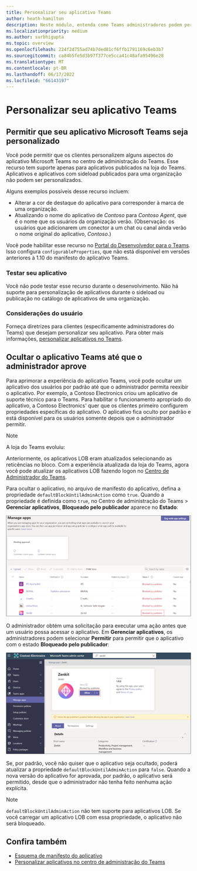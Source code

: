 ```yaml
---
title: Personalizar seu aplicativo Teams
author: heath-hamilton
description: Neste módulo, entenda como Teams administradores podem personalizar seu aplicativo Teams para sua organização e ocultar Teams aplicativo até que o administrador aprove.
ms.localizationpriority: medium
ms.author: surbhigupta
ms.topic: overview
ms.openlocfilehash: 224f2d755ad74b7ded81cf6ffb1791169c6eb3b7
ms.sourcegitcommit: ca84b5fe5d3b97f377ce5cca41c48afa95496e28
ms.translationtype: MT
ms.contentlocale: pt-BR
ms.lasthandoff: 06/17/2022
ms.locfileid: "66143197"
---
```

# <a name="customize-your-teams-app"></a>Personalizar seu aplicativo Teams

## <a name="enable-your-microsoft-teams-app-to-be-customized"></a>Permitir que seu aplicativo Microsoft Teams seja personalizado

Você pode permitir que os clientes personalizem alguns aspectos do aplicativo Microsoft Teams no centro de administração do Teams. Esse recurso tem suporte apenas para aplicativos publicados na loja do Teams. Aplicativos e aplicativos com sideload publicados para uma organização não podem ser personalizados.

Alguns exemplos possíveis desse recurso incluem:

* Alterar a cor de destaque do aplicativo para corresponder à marca de uma organização.
* Atualizando o nome do aplicativo de *Contoso* para *Contoso Agent*, que é o nome que os usuários da organização verão. (Observação: os usuários que adicionarem um conector a um chat ou canal ainda verão o nome original do aplicativo, *Contoso*.)

Você pode habilitar esse recurso no [Portal do Desenvolvedor para o Teams](https://dev.teams.microsoft.com/home). Isso configura `configurableProperties`, que não está disponível em versões anteriores à 1.10 do manifesto do aplicativo Teams.

### <a name="test-your-app"></a>Testar seu aplicativo

Você não pode testar esse recurso durante o desenvolvimento. Não há suporte para personalização de aplicativos durante o sideload ou publicação no catálogo de aplicativos de uma organização.

### <a name="user-considerations"></a>Considerações do usuário

Forneça diretrizes para clientes (especificamente administradores do Teams) que desejam personalizar seu aplicativo. Para obter mais informações, [personalizar aplicativos no Teams](/MicrosoftTeams/customize-apps).

## <a name="hide-teams-app-until-admin-approves"></a>Ocultar o aplicativo Teams até que o administrador aprove

Para aprimorar a experiência do aplicativo Teams, você pode ocultar um aplicativo dos usuários por padrão até que o administrador permita reexibir o aplicativo. Por exemplo, a Contoso Electronics criou um aplicativo de suporte técnico para o Teams. Para habilitar o funcionamento apropriado do aplicativo, a Contoso Electronics' quer que os clientes primeiro configurem propriedades específicas do aplicativo. O aplicativo fica oculto por padrão e está disponível para os usuários somente depois que o administrador permitir.

> [!NOTE]
> A loja do Teams evoluiu:
> 
> Anteriormente, os aplicativos LOB eram atualizados selecionando as reticências no bloco. Com a experiência atualizada da loja do Teams, agora você pode atualizar os aplicativos LOB fazendo logon no [Centro de Administrador do Teams](https://admin.teams.microsoft.com).

Para ocultar o aplicativo, no arquivo de manifesto do aplicativo, defina a propriedade `defaultBlockUntilAdminAction` como `true`. Quando a propriedade é definida como `true`, no Centro de administração do Teams > **Gerenciar aplicativos**, **Bloqueado pelo publicador** aparece no **Estado**:

![Gerenciar aplicativos bloqueados pelo editor](../../assets/images/apps-in-meetings/manageappsblockedapps.png)

O administrador obtém uma solicitação para executar uma ação antes que um usuário possa acessar o aplicativo. Em **Gerenciar aplicativos**, os administradores podem selecionar **Permitir** para permitir que o aplicativo com o estado **Bloqueado pelo publicador**:

![Gerenciar aplicativos](../../assets/images/apps-in-meetings/manageapp.png)

Se, por padrão, você não quiser que o aplicativo seja ocultado, poderá atualizar a propriedade `defaultBlockUntilAdminAction` para `false`. Quando a nova versão do aplicativo for aprovada, por padrão, o aplicativo será permitido, desde que o administrador não tenha feito nenhuma ação explícita.

> [!NOTE]
> `defaultBlockUntilAdminAction` não tem suporte para aplicativos LOB. Se você carregar um aplicativo LOB com essa propriedade, o aplicativo não será bloqueado.

## <a name="see-also"></a>Confira também

* [Esquema de manifesto do aplicativo](/microsoftteams/platform/resources/schema/manifest-schema)
* [Personalizar aplicativos no centro de administração do Teams](/MicrosoftTeams/customize-apps)